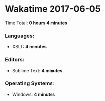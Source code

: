 # Wakatime 2017-06-05

Time Total: **0 hours 4 minutes**

### Languages:
- XSLT: **4 minutes** 

### Editors:
- Sublime Text: **4 minutes** 

### Operating Systems:
- Windows: **4 minutes** 

